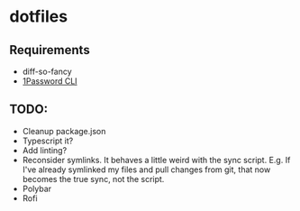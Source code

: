 # dotfiles

## Requirements

- diff-so-fancy
- [1Password CLI](https://developer.1password.com/docs/cli/get-started/)


## TODO:

- Cleanup package.json
- Typescript it?
- Add linting?
- Reconsider symlinks. It behaves a little weird with the sync script. E.g. If I've already symlinked my files and pull
  changes from git, that now becomes the true sync, not the script.
- Polybar
- Rofi
